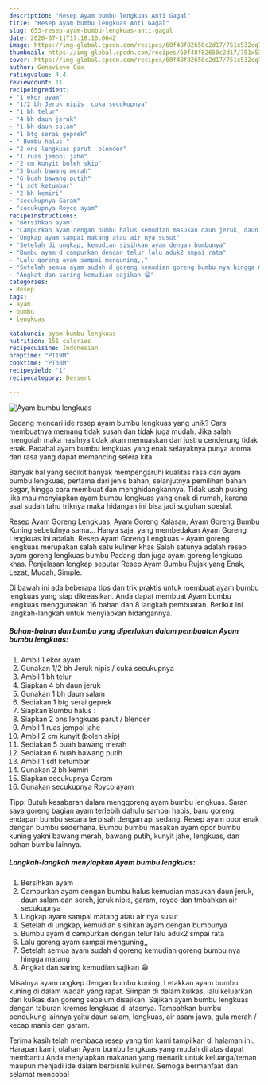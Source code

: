 ```yaml
---
description: "Resep Ayam bumbu lengkuas Anti Gagal"
title: "Resep Ayam bumbu lengkuas Anti Gagal"
slug: 653-resep-ayam-bumbu-lengkuas-anti-gagal
date: 2020-07-11T17:18:10.064Z
image: https://img-global.cpcdn.com/recipes/60f48f82650c2d17/751x532cq70/ayam-bumbu-lengkuas-foto-resep-utama.jpg
thumbnail: https://img-global.cpcdn.com/recipes/60f48f82650c2d17/751x532cq70/ayam-bumbu-lengkuas-foto-resep-utama.jpg
cover: https://img-global.cpcdn.com/recipes/60f48f82650c2d17/751x532cq70/ayam-bumbu-lengkuas-foto-resep-utama.jpg
author: Genevieve Cox
ratingvalue: 4.4
reviewcount: 11
recipeingredient:
- "1 ekor ayam"
- "1/2 bh Jeruk nipis  cuka secukupnya"
- "1 bh telur"
- "4 bh daun jeruk"
- "1 bh daun salam"
- "1 btg serai geprek"
- " Bumbu halus "
- "2 ons lengkuas parut  blender"
- "1 ruas jempol jahe"
- "2 cm kunyit boleh skip"
- "5 buah bawang merah"
- "6 buah bawang putih"
- "1 sdt ketumbar"
- "2 bh kemiri"
- "secukupnya Garam"
- "secukupnya Royco ayam"
recipeinstructions:
- "Bersihkan ayam"
- "Campurkan ayam dengan bumbu halus kemudian masukan daun jeruk, daun salam dan sereh, jeruk nipis, garam, royco dan tmbahkan air secukupnya"
- "Ungkap ayam sampai matang atau air nya susut"
- "Setelah di ungkap, kemudian sisihkan ayam dengan bumbunya"
- "Bumbu ayam d campurkan dengan telur lalu aduk2 smpai rata"
- "Lalu goreng ayam sampai menguning,,"
- "Setelah semua ayam sudah d goreng kemudian goreng bumbu nya hingga matang"
- "Angkat dan saring kemudian sajikan 😁"
categories:
- Resep
tags:
- ayam
- bumbu
- lengkuas

katakunci: ayam bumbu lengkuas 
nutrition: 151 calories
recipecuisine: Indonesian
preptime: "PT19M"
cooktime: "PT38M"
recipeyield: "1"
recipecategory: Dessert

---
```



![Ayam bumbu lengkuas](https://img-global.cpcdn.com/recipes/60f48f82650c2d17/751x532cq70/ayam-bumbu-lengkuas-foto-resep-utama.jpg)

Sedang mencari ide resep ayam bumbu lengkuas yang unik? Cara membuatnya memang tidak susah dan tidak juga mudah. Jika salah mengolah maka hasilnya tidak akan memuaskan dan justru cenderung tidak enak. Padahal ayam bumbu lengkuas yang enak selayaknya punya aroma dan rasa yang dapat memancing selera kita.

Banyak hal yang sedikit banyak mempengaruhi kualitas rasa dari ayam bumbu lengkuas, pertama dari jenis bahan, selanjutnya pemilihan bahan segar, hingga cara membuat dan menghidangkannya. Tidak usah pusing jika mau menyiapkan ayam bumbu lengkuas yang enak di rumah, karena asal sudah tahu triknya maka hidangan ini bisa jadi suguhan spesial.

Resep Ayam Goreng Lengkuas, Ayam Goreng Kalasan, Ayam Goreng Bumbu Kuning sebetulnya sama… Hanya saja, yang membedakan Ayam Goreng Lengkuas ini adalah. Resep Ayam Goreng Lengkuas - Ayam goreng lengkuas merupakan salah satu kuliner khas Salah satunya adalah resep ayam goreng lengkuas bumbu Padang dan juga ayam goreng lengkuas khas. Penjelasan lengkap seputar Resep Ayam Bumbu Rujak yang Enak, Lezat, Mudah, Simple.


Di bawah ini ada beberapa tips dan trik praktis untuk membuat ayam bumbu lengkuas yang siap dikreasikan. Anda dapat membuat Ayam bumbu lengkuas menggunakan 16 bahan dan 8 langkah pembuatan. Berikut ini langkah-langkah untuk menyiapkan hidangannya.

<!--inarticleads1-->

##### Bahan-bahan dan bumbu yang diperlukan dalam pembuatan Ayam bumbu lengkuas:

1. Ambil 1 ekor ayam
1. Gunakan 1/2 bh Jeruk nipis / cuka secukupnya
1. Ambil 1 bh telur
1. Siapkan 4 bh daun jeruk
1. Gunakan 1 bh daun salam
1. Sediakan 1 btg serai geprek
1. Siapkan  Bumbu halus :
1. Siapkan 2 ons lengkuas parut / blender
1. Ambil 1 ruas jempol jahe
1. Ambil 2 cm kunyit (boleh skip)
1. Sediakan 5 buah bawang merah
1. Sediakan 6 buah bawang putih
1. Ambil 1 sdt ketumbar
1. Gunakan 2 bh kemiri
1. Siapkan secukupnya Garam
1. Gunakan secukupnya Royco ayam


Tipp: Butuh kesabaran dalam menggoreng ayam bumbu lengkuas. Saran saya goreng bagian ayam terlebih dahulu sampai habis, baru goreng endapan bumbu secara terpisah dengan api sedang. Resep ayam opor enak dengan bumbu sederhana. Bumbu bumbu masakan ayam opor bumbu kuning yakni bawang merah, bawang putih, kunyit jahe, lengkuas, dan bahan bumbu lainnya. 

<!--inarticleads2-->

##### Langkah-langkah menyiapkan Ayam bumbu lengkuas:

1. Bersihkan ayam
1. Campurkan ayam dengan bumbu halus kemudian masukan daun jeruk, daun salam dan sereh, jeruk nipis, garam, royco dan tmbahkan air secukupnya
1. Ungkap ayam sampai matang atau air nya susut
1. Setelah di ungkap, kemudian sisihkan ayam dengan bumbunya
1. Bumbu ayam d campurkan dengan telur lalu aduk2 smpai rata
1. Lalu goreng ayam sampai menguning,,
1. Setelah semua ayam sudah d goreng kemudian goreng bumbu nya hingga matang
1. Angkat dan saring kemudian sajikan 😁


Misalnya ayam ungkep dengan bumbu kuning. Letakkan ayam bumbu kuning di dalam wadah yang rapat. Simpan di dalam kulkas, lalu keluarkan dari kulkas dan goreng sebelum disajikan. Sajikan ayam bumbu lengkuas dengan taburan kremes lengkuas di atasnya. Tambahkan bumbu pendukung lainnya yaitu daun salam, lengkuas, air asam jawa, gula merah / kecap manis dan garam. 

Terima kasih telah membaca resep yang tim kami tampilkan di halaman ini. Harapan kami, olahan Ayam bumbu lengkuas yang mudah di atas dapat membantu Anda menyiapkan makanan yang menarik untuk keluarga/teman maupun menjadi ide dalam berbisnis kuliner. Semoga bermanfaat dan selamat mencoba!
